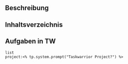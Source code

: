## Beschreibung
## Inhaltsverzeichnis
## Aufgaben in TW
```tw
list
project:<% tp.system.prompt("Taskwarrior Project?") %>
```
